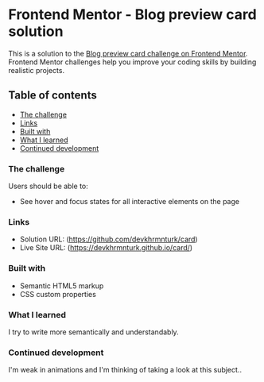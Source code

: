# Frontend Mentor - Blog preview card solution

This is a solution to the [Blog preview card challenge on Frontend Mentor](https://www.frontendmentor.io/challenges/blog-preview-card-ckPaj01IcS). Frontend Mentor challenges help you improve your coding skills by building realistic projects.

## Table of contents

- [The challenge](#the-challenge)
- [Links](#links)
- [Built with](#built-with)
- [What I learned](#what-i-learned)
- [Continued development](#continued-development)

### The challenge

Users should be able to:

- See hover and focus states for all interactive elements on the page

### Links

- Solution URL: (https://github.com/devkhrmnturk/card)
- Live Site URL: (https://devkhrmnturk.github.io/card/)

### Built with

- Semantic HTML5 markup
- CSS custom properties

### What I learned

I try to write more semantically and understandably.

### Continued development

I'm weak in animations and I'm thinking of taking a look at this subject..
